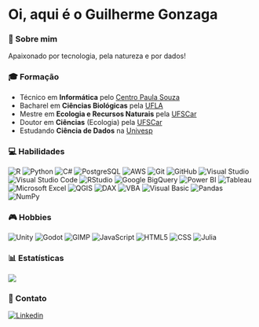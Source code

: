 <h1>Oi, aqui é o Guilherme Gonzaga</h1>

### 📄 Sobre mim

Apaixonado por tecnologia, pela natureza e por dados!

### 🎓 Formação

- Técnico em **Informática** pelo <a href="https://www.cps.sp.gov.br/">Centro Paula Souza</a>
- Bacharel em **Ciências Biológicas** pela <a href="https://ufla.br/">UFLA</a>
- Mestre em **Ecologia e Recursos Naturais** pela <a href="https://www.ufscar.br/">UFSCar</a>
- Doutor em **Ciências** (Ecologia) pela <a href="https://www.ufscar.br/">UFSCar</a>
- Estudando **Ciência de Dados** na <a href="https://univesp.br/">Univesp</a>

### 💻 Habilidades

![R](https://img.shields.io/badge/-R-333333?style=flat&logo=R&logoColor=276DC3)
![Python](https://img.shields.io/badge/-Python-333333?style=flat&logo=python&logoColor=3776AB)
![C#](https://img.shields.io/badge/C%23-512BD4)
![PostgreSQL](https://img.shields.io/badge/-PostgreSQL-333333?style=flat&logo=postgresql&logoColor=4169E1)
![AWS](https://img.shields.io/badge/-Amazon%20Web%20Services-333333?style=flat&logo=amazonwebservices&logoColor=232F3E)
![Git](https://img.shields.io/badge/-Git-333333?style=flat&logo=git&logoColor=F05032)
![GitHub](https://img.shields.io/badge/-GitHub-333333?style=flat&logo=github&logoColor=181717)
![Visual Studio](https://img.shields.io/badge/-Visual%20Studio%20Code-333333?style=flat&logo=visual-studio&logoColor=5C2D91)
![Visual Studio Code](https://img.shields.io/badge/-Visual%20Studio%20Code-333333?style=flat&logo=visual-studio-code&logoColor=007ACC)
![RStudio](https://img.shields.io/badge/-RStudio-333333?style=flat&logo=rstudioide&logoColor=75AADB)
![Google BigQuery](https://img.shields.io/badge/-Google%20BigQuery-333333?style=flat&logo=googlebigquery&logoColor=669DF6)
![Power BI](https://img.shields.io/badge/Power%20BI-F2C811)
![Tableau](https://img.shields.io/badge/-Tableau-333333?style=flat&logo=tableau&logoColor=E97627)
![Microsoft Excel](https://img.shields.io/badge/Microsoft%20Excel-217346)
![QGIS](https://img.shields.io/badge/-QGIS-333333?style=flat&logo=qgis&logoColor=589632)
![DAX](https://img.shields.io/badge/DAX-F2C811)
![VBA](https://img.shields.io/badge/VBA-217346)
![Visual Basic](https://img.shields.io/badge/-Visual%20Basic-333333?style=flat&logo=visualbasic&logoColor=512BD4)
![Pandas](https://img.shields.io/badge/-Pandas-333333?style=flat&logo=pandas&logoColor=150458)
![NumPy](https://img.shields.io/badge/-NumPy-333333?style=flat&logo=numpy&logoColor=013243)

### 🎮 Hobbies

![Unity](https://img.shields.io/badge/-Unity-333333?style=flat&logo=unity&logoColor=FFFFFF)
![Godot](https://img.shields.io/badge/-Godot-333333?style=flat&logo=godotengine&logoColor=478CBF)
![GIMP](https://img.shields.io/badge/-GIMP-333333?style=flat&logo=gimp&logoColor=5C5543)
![JavaScript](https://img.shields.io/badge/-JavaScript-333333?style=flat&logo=javascript&logoColor=F7DF1E)
![HTML5](https://img.shields.io/badge/-HTML5-333333?style=flat&logo=HTML5&logoColor=E34F26)
![CSS](https://img.shields.io/badge/-CSS-333333?style=flat&logo=CSS3&logoColor=1572B6)
![Julia](https://img.shields.io/badge/-Julia-333333?style=flat&logo=julia&logoColor=9558B2)

### 📊 Estatísticas

<a href="https://github.com/Gurupreet">
  <img align="center" src="https://github-readme-stats.vercel.app/api/top-langs/?username=guig-silva&theme=dracula&hide_langs_below=1" />
</a>

### 📧 Contato

[![Linkedin](https://img.shields.io/badge/-Guilherme_Gonzaga-blue?style=flat-square&logo=Linkedin&logoColor=white&link=https://www.linkedin.com/in/guigonzaga)](https://www.linkedin.com/in/guigonzaga)
